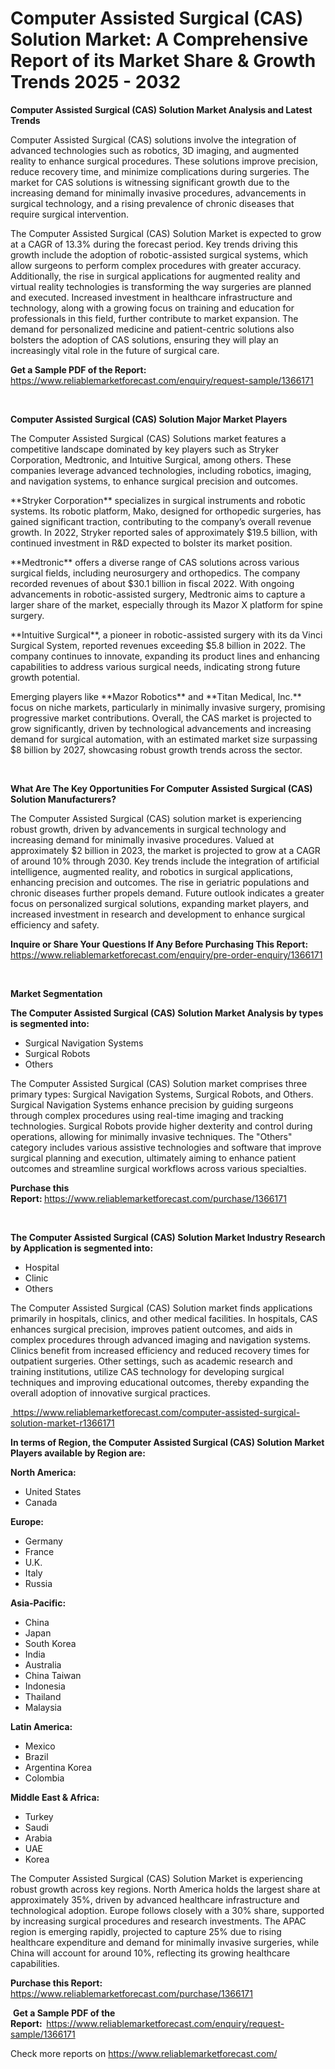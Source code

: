 <p><h1>Computer Assisted Surgical (CAS) Solution Market: A Comprehensive Report of its Market Share & Growth Trends 2025 - 2032</h1></p><p><strong>Computer Assisted Surgical (CAS) Solution Market Analysis and Latest Trends</strong></p>
<p><p>Computer Assisted Surgical (CAS) solutions involve the integration of advanced technologies such as robotics, 3D imaging, and augmented reality to enhance surgical procedures. These solutions improve precision, reduce recovery time, and minimize complications during surgeries. The market for CAS solutions is witnessing significant growth due to the increasing demand for minimally invasive procedures, advancements in surgical technology, and a rising prevalence of chronic diseases that require surgical intervention.</p><p>The Computer Assisted Surgical (CAS) Solution Market is expected to grow at a CAGR of 13.3% during the forecast period. Key trends driving this growth include the adoption of robotic-assisted surgical systems, which allow surgeons to perform complex procedures with greater accuracy. Additionally, the rise in surgical applications for augmented reality and virtual reality technologies is transforming the way surgeries are planned and executed. Increased investment in healthcare infrastructure and technology, along with a growing focus on training and education for professionals in this field, further contribute to market expansion. The demand for personalized medicine and patient-centric solutions also bolsters the adoption of CAS solutions, ensuring they will play an increasingly vital role in the future of surgical care.</p></p>
<p><strong>Get a Sample PDF of the Report:&nbsp;</strong> <a href="https://www.reliablemarketforecast.com/enquiry/request-sample/1366171?utm_campaign=2580&utm_medium=2&utm_source=Github&utm_content=ia&utm_term=03032025&utm_id=computer-assisted-surgical-cas-solution">https://www.reliablemarketforecast.com/enquiry/request-sample/1366171</a></p>
<p>&nbsp;</p>
<p><strong>Computer Assisted Surgical (CAS) Solution Major Market Players</strong></p>
<p><p>The Computer Assisted Surgical (CAS) Solutions market features a competitive landscape dominated by key players such as Stryker Corporation, Medtronic, and Intuitive Surgical, among others. These companies leverage advanced technologies, including robotics, imaging, and navigation systems, to enhance surgical precision and outcomes.</p><p>**Stryker Corporation** specializes in surgical instruments and robotic systems. Its robotic platform, Mako, designed for orthopedic surgeries, has gained significant traction, contributing to the company’s overall revenue growth. In 2022, Stryker reported sales of approximately $19.5 billion, with continued investment in R&D expected to bolster its market position.</p><p>**Medtronic** offers a diverse range of CAS solutions across various surgical fields, including neurosurgery and orthopedics. The company recorded revenues of about $30.1 billion in fiscal 2022. With ongoing advancements in robotic-assisted surgery, Medtronic aims to capture a larger share of the market, especially through its Mazor X platform for spine surgery.</p><p>**Intuitive Surgical**, a pioneer in robotic-assisted surgery with its da Vinci Surgical System, reported revenues exceeding $5.8 billion in 2022. The company continues to innovate, expanding its product lines and enhancing capabilities to address various surgical needs, indicating strong future growth potential.</p><p>Emerging players like **Mazor Robotics** and **Titan Medical, Inc.** focus on niche markets, particularly in minimally invasive surgery, promising progressive market contributions. Overall, the CAS market is projected to grow significantly, driven by technological advancements and increasing demand for surgical automation, with an estimated market size surpassing $8 billion by 2027, showcasing robust growth trends across the sector.</p></p>
<p>&nbsp;</p>
<p><strong>What Are The Key Opportunities For Computer Assisted Surgical (CAS) Solution Manufacturers?</strong></p>
<p><p>The Computer Assisted Surgical (CAS) solution market is experiencing robust growth, driven by advancements in surgical technology and increasing demand for minimally invasive procedures. Valued at approximately $2 billion in 2023, the market is projected to grow at a CAGR of around 10% through 2030. Key trends include the integration of artificial intelligence, augmented reality, and robotics in surgical applications, enhancing precision and outcomes. The rise in geriatric populations and chronic diseases further propels demand. Future outlook indicates a greater focus on personalized surgical solutions, expanding market players, and increased investment in research and development to enhance surgical efficiency and safety.</p></p>
<p><strong>Inquire or Share Your Questions If Any Before Purchasing This Report:</strong> <a href="https://www.reliablemarketforecast.com/enquiry/pre-order-enquiry/1366171?utm_campaign=2580&utm_medium=2&utm_source=Github&utm_content=ia&utm_term=03032025&utm_id=computer-assisted-surgical-cas-solution">https://www.reliablemarketforecast.com/enquiry/pre-order-enquiry/1366171</a></p>
<p>&nbsp;</p>
<p><strong>Market Segmentation</strong></p>
<p><strong>The Computer Assisted Surgical (CAS) Solution Market Analysis by types is segmented into:</strong></p>
<p><ul><li>Surgical Navigation Systems</li><li>Surgical Robots</li><li>Others</li></ul></p>
<p><p>The Computer Assisted Surgical (CAS) Solution market comprises three primary types: Surgical Navigation Systems, Surgical Robots, and Others. Surgical Navigation Systems enhance precision by guiding surgeons through complex procedures using real-time imaging and tracking technologies. Surgical Robots provide higher dexterity and control during operations, allowing for minimally invasive techniques. The "Others" category includes various assistive technologies and software that improve surgical planning and execution, ultimately aiming to enhance patient outcomes and streamline surgical workflows across various specialties.</p></p>
<p><strong>Purchase this Report:&nbsp;</strong><a href="https://www.reliablemarketforecast.com/purchase/1366171?utm_campaign=2580&utm_medium=2&utm_source=Github&utm_content=ia&utm_term=03032025&utm_id=computer-assisted-surgical-cas-solution">https://www.reliablemarketforecast.com/purchase/1366171</a></p>
<p>&nbsp;</p>
<p><strong>The Computer Assisted Surgical (CAS) Solution Market Industry Research by Application is segmented into:</strong></p>
<p><ul><li>Hospital</li><li>Clinic</li><li>Others</li></ul></p>
<p><p>The Computer Assisted Surgical (CAS) Solution market finds applications primarily in hospitals, clinics, and other medical facilities. In hospitals, CAS enhances surgical precision, improves patient outcomes, and aids in complex procedures through advanced imaging and navigation systems. Clinics benefit from increased efficiency and reduced recovery times for outpatient surgeries. Other settings, such as academic research and training institutions, utilize CAS technology for developing surgical techniques and improving educational outcomes, thereby expanding the overall adoption of innovative surgical practices.</p></p>
<p><a href="https://www.reliablemarketforecast.com/computer-assisted-surgical-solution-market-r1366171?utm_campaign=2580&utm_medium=2&utm_source=Github&utm_content=ia&utm_term=03032025&utm_id=computer-assisted-surgical-cas-solution">&nbsp;https://www.reliablemarketforecast.com/computer-assisted-surgical-solution-market-r1366171</a></p>
<p><strong>In terms of Region, the Computer Assisted Surgical (CAS) Solution Market Players available by Region are:</strong></p>
<p>
    <p> <strong> North America: </strong>
        <ul>
            <li>United States</li>
            <li>Canada</li>
        </ul>
        </p> 
    <p> <strong> Europe: </strong>
        <ul>
            <li>Germany</li>
            <li>France</li>
            <li>U.K.</li>
            <li>Italy</li>
            <li>Russia</li>
        </ul>
        </p> 
    <p> <strong> Asia-Pacific: </strong>
        <ul>
            <li>China</li>
            <li>Japan</li>
            <li>South Korea</li>
            <li>India</li>
            <li>Australia</li>
            <li>China Taiwan</li>
            <li>Indonesia</li>
            <li>Thailand</li>
            <li>Malaysia</li>
        </ul>
        </p> 
    <p> <strong> Latin America: </strong>
        <ul>
            <li>Mexico</li>
            <li>Brazil</li>
            <li>Argentina Korea</li>
            <li>Colombia</li>
        </ul>
        </p> 
    <p> <strong> Middle East & Africa: </strong>
        <ul>
            <li>Turkey</li>
            <li>Saudi</li>
            <li>Arabia</li>
            <li>UAE</li>
            <li>Korea</li>
        </ul>
    </p>
    </p>
<p><p>The Computer Assisted Surgical (CAS) Solution Market is experiencing robust growth across key regions. North America holds the largest share at approximately 35%, driven by advanced healthcare infrastructure and technological adoption. Europe follows closely with a 30% share, supported by increasing surgical procedures and research investments. The APAC region is emerging rapidly, projected to capture 25% due to rising healthcare expenditure and demand for minimally invasive surgeries, while China will account for around 10%, reflecting its growing healthcare capabilities.</p></p>
<p><strong>Purchase this Report: </strong><a href="https://www.reliablemarketforecast.com/purchase/1366171?utm_campaign=2580&utm_medium=2&utm_source=Github&utm_content=ia&utm_term=03032025&utm_id=computer-assisted-surgical-cas-solution">https://www.reliablemarketforecast.com/purchase/1366171</a></p>
<p>&nbsp;<strong>Get a Sample PDF of the Report:&nbsp;&nbsp;</strong><a href="https://www.reliablemarketforecast.com/enquiry/request-sample/1366171?utm_campaign=2580&utm_medium=2&utm_source=Github&utm_content=ia&utm_term=03032025&utm_id=computer-assisted-surgical-cas-solution">https://www.reliablemarketforecast.com/enquiry/request-sample/1366171</a></p>
<p><strong></strong></p>
<p>Check more reports on <a href="https://www.reliablemarketforecast.com/?utm_campaign=2580&utm_medium=2&utm_source=Github&utm_content=ia&utm_term=03032025&utm_id=computer-assisted-surgical-cas-solution">https://www.reliablemarketforecast.com/</a></p>